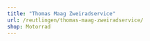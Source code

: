 ```yaml
---
title: "Thomas Maag Zweiradservice"
url: /reutlingen/thomas-maag-zweiradservice/
shop: Motorrad
---
```

